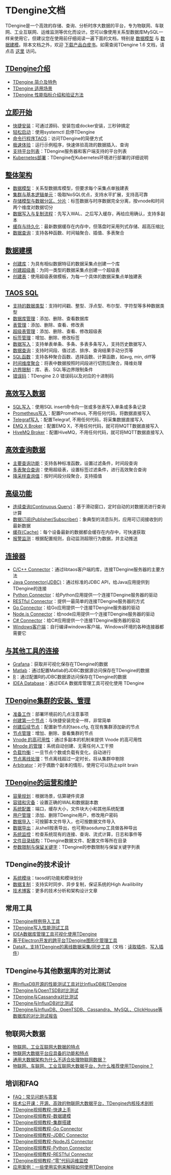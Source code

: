 # TDengine文档

TDengine是一个高效的存储、查询、分析时序大数据的平台，专为物联网、车联网、工业互联网、运维监测等优化而设计。您可以像使用关系型数据库MySQL一样来使用它，但建议您在使用前仔细阅读一遍下面的文档，特别是 [数据模型](../03.architecture/docs.md) 与 [数据建模](../04.model/docs.md)。除本文档之外，欢迎 [下载产品白皮书](https://www.taosdata.com/downloads/TDengine%20White%20Paper.pdf)。如需查阅TDengine 1.6 文档，请点击 [这里](https://www.taosdata.com/cn/documentation16/) 访问。

## [TDengine介绍](../01.evaluation/docs.md)

* [TDengine 简介及特色](../01.evaluation/docs.md#intro)
* [TDengine 适用场景](../01.evaluation/docs.md#scenes)
* [TDengine 性能指标介绍和验证方法](../01.evaluation/docs.md#)

## [立即开始](../02.getting-started/docs.md)

* [快捷安装](../02.getting-started/docs.md#install)：可通过源码、安装包或docker安装，三秒钟搞定
* [轻松启动](../02.getting-started/docs.md#start)：使用systemctl 启停TDengine
* [命令行程序TAOS](../02.getting-started/docs.md#console)：访问TDengine的简便方式
* [极速体验](../02.getting-started/docs.md#demo)：运行示例程序，快速体验高效的数据插入、查询
* [支持平台列表](../02.getting-started/docs.md#platforms)：TDengine服务器和客户端支持的平台列表
* [Kubernetes部署](https://taosdata.github.io/TDengine-Operator/zh/index.html)：TDengine在Kubernetes环境进行部署的详细说明

## [整体架构](../03.architecture/docs.md)

* [数据模型](../03.architecture/docs.md#model)：关系型数据库模型，但要求每个采集点单独建表
* [集群与基本逻辑单元](../03.architecture/docs.mdcluster)：吸取NoSQL优点，支持水平扩展，支持高可靠
* [存储模型与数据分区、分片](../03.architecture/docs.md#sharding)：标签数据与时序数据完全分离，按vnode和时间两个维度对数据切分
* [数据写入与复制流程](../03.architecture/docs.md#replication)：先写入WAL、之后写入缓存，再给应用确认，支持多副本
* [缓存与持久化](../03.architecture/docs.md#persistence)：最新数据缓存在内存中，但落盘时采用列式存储、超高压缩比
* [数据查询](../03.architecture/docs.md#query)：支持各种函数、时间轴聚合、插值、多表聚合

## [数据建模](../04.model/docs.md)

* [创建库](../04.model/docs.md#create-db)：为具有相似数据特征的数据采集点创建一个库
* [创建超级表](../04.model/docs.md#create-stable)：为同一类型的数据采集点创建一个超级表
* [创建表](../04.model/docs.md#create-table)：使用超级表做模板，为每一个具体的数据采集点单独建表

## [TAOS SQL](../12.taos-sql/docs.md)

* [支持的数据类型](../12.taos-sql/docs.md#data-type)：支持时间戳、整型、浮点型、布尔型、字符型等多种数据类型
* [数据库管理](../12.taos-sql/docs.md#management)：添加、删除、查看数据库
* [表管理](../12.taos-sql/docs.md#table)：添加、删除、查看、修改表
* [超级表管理](../12.taos-sql/docs.md#super-table)：添加、删除、查看、修改超级表
* [标签管理](../12.taos-sql/docs.md#tags)：增加、删除、修改标签
* [数据写入](../12.taos-sql/docs.md#insert)：支持单表单条、多条、多表多条写入，支持历史数据写入
* [数据查询](../12.taos-sql/docs.md#select)：支持时间段、值过滤、排序、查询结果手动分页等
* [SQL函数](../12.taos-sql/docs.md#functions)：支持各种聚合函数、选择函数、计算函数，如avg, min, diff等
* [时间维度聚合](../12.taos-sql/docs.md#aggregation)：将表中数据按照时间段进行切割后聚合，降维处理
* [边界限制](../12.taos-sql/docs.md#limitation)：库、表、SQL等边界限制条件
* [错误码](../12.taos-sql/docs.md/error-code)：TDengine 2.0 错误码以及对应的十进制码

## [高效写入数据](../05.insert/docs.md)

* [SQL写入](../05.insert/docs.md#sql)：使用SQL insert命令向一张或多张表写入单条或多条记录
* [Prometheus写入](../05.insert/docs.md#prometheus)：配置Prometheus, 不用任何代码，将数据直接写入
* [Telegraf写入](../05.insert/docs.md#telegraf)：配置Telegraf, 不用任何代码，将采集数据直接写入
* [EMQ X Broker](../05.insert/docs.md#emq)：配置EMQ X，不用任何代码，就可将MQTT数据直接写入
* [HiveMQ Broker](../05.insert/docs.md#hivemq)：配置HiveMQ，不用任何代码，就可将MQTT数据直接写入

## [高效查询数据](../06.queries/docs.md)

* [主要查询功能](../06.queries/docs.md#queries)：支持各种标准函数，设置过滤条件，时间段查询
* [多表聚合查询](../06.queries/docs.md#aggregation)：使用超级表，设置标签过滤条件，进行高效聚合查询
* [降采样查询值](../06.queries/docs.md#sampling)：按时间段分段聚合，支持插值

## [高级功能](../07.advanced-features/docs.md)

* [连续查询(Continuous Query)](../07.advanced-features/docs.md#continuous-query)：基于滑动窗口，定时自动的对数据流进行查询计算
* [数据订阅(Publisher/Subscriber)](../07.advanced-features/docs.md#subscribe)：象典型的消息队列，应用可订阅接收到的最新数据
* [缓存(Cache)](../07.advanced-features/docs.md#cache)：每个设备最新的数据都会缓存在内存中，可快速获取
* [报警监测](../07.advanced-features/docs.md#alert)：根据配置规则，自动监测超限行为数据，并主动推送

## [连接器](../08.connector/docs.md)

* [C/C++ Connector](../08.connector/docs.md#c-cpp)：通过libtaos客户端的库，连接TDengine服务器的主要方法
* [Java Connector(JDBC)](../08.connector/01.java/docs.md)：通过标准的JDBC API，给Java应用提供到TDengine的连接
* [Python Connector](../08.connector/docs.md#python)：给Python应用提供一个连接TDengine服务器的驱动
* [RESTful Connector](../08.connector/docs.md#restful)：提供一最简单的连接TDengine服务器的方式
* [Go Connector](../08.connector/docs.md#go)：给Go应用提供一个连接TDengine服务器的驱动
* [Node.js Connector](../08.connector/docs.md#nodejs)：给node应用提供一个连接TDengine服务器的驱动
* [C# Connector](../08.connector/docs.md#csharp)：给C#应用提供一个连接TDengine服务器的驱动
* [Windows客户端](https://www.taosdata.com/blog/2019/07/26/514.html)：自行编译windows客户端，Windows环境的各种连接器都需要它

## [与其他工具的连接](../09.connections/docs.md)

* [Grafana](/connections#grafana)：获取并可视化保存在TDengine的数据
* [Matlab](/connections#matlab)：通过配置Matlab的JDBC数据源访问保存在TDengine的数据
* [R](/connections#r)：通过配置R的JDBC数据源访问保存在TDengine的数据
* [IDEA Database](https://www.taosdata.com/blog/2020/08/27/1767.html)：通过IDEA 数据库管理工具可视化使用 TDengine

## [TDengine集群的安装、管理](../10.cluster/docs.md)

* [准备工作](../10.cluster/docs.md#prepare)：部署环境前的几点注意事项
* [创建第一个节点](../10.cluster/docs.md#node-one)：与快捷安装完全一样，非常简单
* [创建后续节点](../10.cluster/docs.md#node-other)：配置新节点的taos.cfg, 在现有集群添加新的节点
* [节点管理](../10.cluster/docs.md#management)：增加、删除、查看集群的节点
* [Vnode 的高可用性](../10.cluster/docs.md#high-availability)：通过多副本的机制来提供 Vnode 的高可用性
* [Mnode 的管理](../10.cluster/docs.md#mnode)：系统自动创建、无需任何人工干预
* [负载均衡](../10.cluster/docs.md#load-balancing)：一旦节点个数或负载有变化，自动进行
* [节点离线处理](../10.cluster/docs.md#offline)：节点离线超过一定时长，将从集群中剔除
* [Arbitrator](../10.cluster/docs.md#arbitrator)：对于偶数个副本的情形，使用它可以防止split brain

## [TDengine的运营和维护](../11.administrator/docs.md)

* [容量规划](../11.administrator/docs.md#planning)：根据场景，估算硬件资源
* [容错和灾备](../11.administrator/docs.md#tolerance)：设置正确的WAL和数据副本数
* [系统配置](../11.administrator/docs.md#config)：端口，缓存大小，文件块大小和其他系统配置
* [用户管理](../11.administrator/docs.md#user)：添加、删除TDengine用户，修改用户密码
* [数据导入](../11.administrator/docs.md#import)：可按脚本文件导入，也可按数据文件导入
* [数据导出](../11.administrator/docs.md#export)：从shell按表导出，也可用taosdump工具做各种导出
* [系统监控](../11.administrator/docs.md#status)：检查系统现有的连接、查询、流式计算，日志和事件等
* [文件目录结构](../11.administrator/docs.md#directories)：TDengine数据文件、配置文件等所在目录
* [参数限制与保留关键字](../11.administrator/docs.md#keywords)：TDengine的参数限制与保留关键字列表

## TDengine的技术设计

* [系统模块](../03.architecture/01.taosd/docs.md)：taosd的功能和模块划分
* [数据复制](../03.architecture/02.replica/docs.md)：支持实时同步、异步复制，保证系统的High Availibility
* [技术博客](https://www.taosdata.com/cn/blog/?categories=3)：更多的技术分析和架构设计文章

## 常用工具

* [TDengine样例导入工具](https://www.taosdata.com/blog/2020/01/18/1166.html)
* [TDengine写入性能测试工具](https://www.taosdata.com/blog/2020/01/18/1166.html)
* [IDEA数据库管理工具可视化使用TDengine](https://www.taosdata.com/blog/2020/08/27/1767.html)
* [基于Electron开发的跨平台TDengine图形化管理工具](https://github.com/skye0207/TDengineGUI)
* [DataX，支持TDengine的离线数据采集/同步工具](https://github.com/wgzhao/DataX)（文档：[读取插件](https://github.com/wgzhao/DataX/blob/master/docs/src/main/sphinx/reader/tdenginereader.md)、[写入插件](https://github.com/wgzhao/DataX/blob/master/docs/src/main/sphinx/writer/tdenginewriter.md)）

## TDengine与其他数据库的对比测试

* [用InfluxDB开源的性能测试工具对比InfluxDB和TDengine](https://www.taosdata.com/blog/2020/01/13/1105.html)
* [TDengine与OpenTSDB对比测试](https://www.taosdata.com/blog/2019/08/21/621.html)
* [TDengine与Cassandra对比测试](https://www.taosdata.com/blog/2019/08/14/573.html)
* [TDengine与InfluxDB对比测试](https://www.taosdata.com/blog/2019/07/19/419.html)
* [TDengine与InfluxDB、OpenTSDB、Cassandra、MySQL、ClickHouse等数据库的对比测试报告](https://www.taosdata.com/downloads/TDengine_Testing_Report_cn.pdf)

## 物联网大数据

* [物联网、工业互联网大数据的特点](https://www.taosdata.com/blog/2019/07/09/105.html)
* [物联网大数据平台应具备的功能和特点](https://www.taosdata.com/blog/2019/07/29/542.html)
* [通用大数据架构为什么不适合处理物联网数据？](https://www.taosdata.com/blog/2019/07/09/107.html)
* [物联网、车联网、工业互联网大数据平台，为什么推荐使用TDengine？](https://www.taosdata.com/blog/2019/07/09/109.html)

## 培训和FAQ

* [FAQ：常见问题与答案](/faq)
* [技术公开课：开源、高效的物联网大数据平台，TDengine内核技术剖析](https://www.taosdata.com/blog/2020/12/25/2126.html)
* [TDengine视频教程-快速上手](https://www.taosdata.com/blog/2020/11/11/1941.html)
* [TDengine视频教程-数据建模](https://www.taosdata.com/blog/2020/11/11/1945.html)
* [TDengine视频教程-集群搭建](https://www.taosdata.com/blog/2020/11/11/1961.html)
* [TDengine视频教程-Go Connector](https://www.taosdata.com/blog/2020/11/11/1951.html)
* [TDengine视频教程-JDBC Connector](https://www.taosdata.com/blog/2020/11/11/1955.html)
* [TDengine视频教程-NodeJS Connector](https://www.taosdata.com/blog/2020/11/11/1957.html)
* [TDengine视频教程-Python Connector](https://www.taosdata.com/blog/2020/11/11/1963.html)
* [TDengine视频教程-RESTful Connector](https://www.taosdata.com/blog/2020/11/11/1965.html)
* [TDengine视频教程-“零”代码运维监控](https://www.taosdata.com/blog/2020/11/11/1959.html)
* [应用案例：一些使用实例来解释如何使用TDengine](https://www.taosdata.com/cn/blog/?categories=4)
